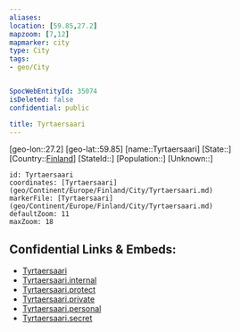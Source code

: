 ```yaml
---
aliases: 
location: [59.85,27.2]
mapzoom: [7,12] 
mapmarker: city 
type: City
tags:
- geo/City


SpocWebEntityId: 35074
isDeleted: false
confidential: public

title: Tyrtaersaari
---
```

[geo-lon::27.2]
[geo-lat::59.85]
[name::Tyrtaersaari]
[State::]
[Country::[Finland](geo/Continent/Europe/Finland.md)]
[StateId::]
[Population::]
[Unknown::]


```leaflet
id: Tyrtaersaari
coordinates: [Tyrtaersaari](geo/Continent/Europe/Finland/City/Tyrtaersaari.md)
markerFile: [Tyrtaersaari](geo/Continent/Europe/Finland/City/Tyrtaersaari.md)
defaultZoom: 11 
maxZoom: 18
```


## Confidential Links & Embeds: 
- [Tyrtaersaari](../../../../../../_public/geo/Continent/Europe/Finland/City/Tyrtaersaari.md) 
- [Tyrtaersaari.internal](../../../../../../_internal/geo/Continent/Europe/Finland/City/Tyrtaersaari.internal.md) 
- [Tyrtaersaari.protect](../../../../../../_protect/geo/Continent/Europe/Finland/City/Tyrtaersaari.protect.md) 
- [Tyrtaersaari.private](../../../../../../_private/geo/Continent/Europe/Finland/City/Tyrtaersaari.private.md) 
- [Tyrtaersaari.personal](../../../../../../_personal/geo/Continent/Europe/Finland/City/Tyrtaersaari.personal.md) 
- [Tyrtaersaari.secret](../../../../../../_secret/geo/Continent/Europe/Finland/City/Tyrtaersaari.secret.md) 
